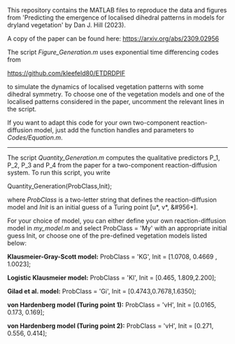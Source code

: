 This repository contains the MATLAB files to reproduce the data and figures from 'Predicting the emergence of localised dihedral patterns in models for dryland vegetation' by Dan J. Hill (2023).

A copy of the paper can be found here: https://arxiv.org/abs/2309.02956

The script _Figure_Generation.m_ uses exponential time differencing codes from

https://github.com/kleefeld80/ETDRDPIF 

to simulate the dynamics of localised vegetation patterns with some dihedral symmetry. To choose one of the vegetation models and one of the localised patterns considered in the paper, uncomment the relevant lines in the script.

If you want to adapt this code for your own two-component reaction-diffusion model, just add the function handles and parameters to _Codes/Equation.m_.

--------------------------------------------------------------------------------------------------------------------------------------------------------------

The script _Quantity_Generation.m_ computes the qualitative predictors P_1, P_2, P_3 and P_4 from the paper for a two-component reaction-diffusion system. To run this script, you write

Quantity_Generation(ProbClass,Init);

where *ProbClass* is a two-letter string that defines the reaction-diffusion model and *Init* is an initial guess of a Turing point \[u*, v*, &#956*\].

For your choice of model, you can either define your own reaction-diffusion model in _my_model.m_ and select ProbClass = 'My' with an appropriate initial guess Init, or choose one of the pre-defined vegetation models listed below:

**Klausmeier-Gray-Scott model:**
ProbClass = 'KG', Init = \[1.0708, 0.4669 , 1.0023\];

**Logistic Klausmeier model:**
ProbClass = 'Kl', Init = \[0.465, 1.809,2.200\];

**Gilad et al. model:** 
ProbClass = 'Gi', Init = \[0.4743,0.7678,1.6350\];

**von Hardenberg model (Turing point 1):** 
ProbClass = 'vH', Init = \[0.0165, 0.173, 0.169\];

**von Hardenberg model (Turing point 2):** 
ProbClass = 'vH', Init = \[0.271, 0.556, 0.414\];
